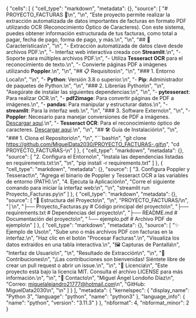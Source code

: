 {
 "cells": [
  {
   "cell_type": "markdown",
   "metadata": {},
   "source": [
    "# PROYECTO_FACTURAS 🧾\n",
    "\n",
    "Este proyecto permite realizar la extracción automatizada de datos importantes de facturas en formato PDF utilizando OCR (Reconocimiento Óptico de Caracteres). Con este sistema, puedes obtener información estructurada de tus facturas, como total a pagar, fecha de pago, forma de pago, y más.\n",
    "\n",
    "## 🚀 Características\n",
    "\n",
    "- Extracción automatizada de datos clave desde archivos PDF.\n",
    "- Interfaz web interactiva creada con **Streamlit**.\n",
    "- Soporte para múltiples archivos PDF.\n",
    "- Utiliza **Tesseract OCR** para el reconocimiento de texto.\n",
    "- Convierte páginas PDF a imágenes utilizando **Poppler**.\n",
    "\n",
    "## 📋 Requisitos\n",
    "\n",
    "### 1. Entorno Local\n",
    "\n",
    "- **Python**: Versión 3.8 o superior.\n",
    "- **Pip**: Administrador de paquetes de Python.\n",
    "\n",
    "### 2. Librerías Python\n",
    "\n",
    "Asegúrate de instalar las siguientes dependencias:\n",
    "\n",
    "- **pytesseract**: Para realizar OCR.\n",
    "- **pdf2image**: Para convertir páginas de PDF a imágenes.\n",
    "- **pandas**: Para manipular y estructurar datos.\n",
    "- **streamlit**: Para la interfaz web.\n",
    "\n",
    "### 3. Software Externo\n",
    "\n",
    "- **Poppler**: Necesario para manejar conversiones de PDF a imágenes. [Descargar aquí](https://github.com/oschwartz10612/poppler-windows/releases).\n",
    "- **Tesseract OCR**: Para el reconocimiento óptico de caracteres. [Descargar aquí](https://github.com/tesseract-ocr/tesseract).\n",
    "\n",
    "## 🛠️ Guía de Instalación\n",
    "\n",
    "### 1. Clona el Repositorio\n",
    "\n",
    "```bash\n",
    "git clone https://github.com/MiguelData2030/PROYECTO_FACTURAS-.git\n",
    "cd PROYECTO_FACTURAS-\n"
   ]
  },
  {
   "cell_type": "markdown",
   "metadata": {},
   "source": [
    "2. Configura el Entorno\n",
    "Instala las dependencias listadas en requirements.txt:\n",
    "\n",
    "pip install -r requirements.txt"
   ]
  },
  {
   "cell_type": "markdown",
   "metadata": {},
   "source": [
    "3. Configura Poppler y Tesseract\n",
    "Agrega el binario de Poppler y Tesseract OCR a las variables de entorno (PATH).\n",
    "4. Ejecuta la Aplicación\n",
    "Corre el siguiente comando para iniciar la interfaz web:\n",
    "\n",
    "streamlit run Proyecto_Facturas.py\n"
   ]
  },
  {
   "cell_type": "markdown",
   "metadata": {},
   "source": [
    "📂 Estructura del Proyecto\n",
    "\n",
    "PROYECTO_FACTURAS/\n",
    "│\n",
    "├── Proyecto_Facturas.py    # Código principal del proyecto\n",
    "├── requirements.txt        # Dependencias del proyecto\n",
    "├── README.md               # Documentación del proyecto\n",
    "└── ejemplo.pdf             # Archivo PDF de ejemplo\n"
   ]
  },
  {
   "cell_type": "markdown",
   "metadata": {},
   "source": [
    "✨ Ejemplo de Uso\n",
    "Sube uno o más archivos PDF con facturas en la interfaz.\n",
    "Haz clic en el botón \"Procesar Facturas\".\n",
    "Visualiza los datos extraídos en una tabla interactiva.\n",
    "🖼️ Capturas de Pantalla\n",
    "Interfaz de Usuario\n",
    "\n",
    "Resultado de Extracción\n",
    "\n",
    "🤝 Contribuciones\n",
    "¡Las contribuciones son bienvenidas! Siéntete libre de crear un pull request o abrir un issue.\n",
    "\n",
    "📜 Licencia\n",
    "Este proyecto está bajo la licencia MIT. Consulta el archivo LICENSE para más información.\n",
    "\n",
    "📧 Contacto\n",
    "Miguel Ángel Londoño Díaz\n",
    "Correo: miguelalejandro21777@hotmail.com\n",
    "GitHub: MiguelData2030\n",
    "\n"
   ]
  }
 ],
 "metadata": {
  "kernelspec": {
   "display_name": "Python 3",
   "language": "python",
   "name": "python3"
  },
  "language_info": {
   "name": "python",
   "version": "3.11.3"
  }
 },
 "nbformat": 4,
 "nbformat_minor": 2
}
